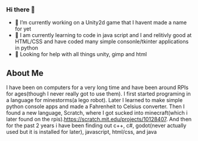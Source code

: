 ### Hi there 👋

<!--
**pl608/pl608** is a ✨ _special_ ✨ repository because its `README.md` (this file) appears on your GitHub profile.
-->
* 🔭 I’m currently working on a Unity2d game that I havent made a name for yet
* 🌱 I am currently learning to code in java script and I and relitivly good at HTML/CSS and have coded many simple consonle/tkinter applications in python
* 🤔 Looking for help with all things unity, gimp and html

## About Me
  I have been on computers for a very long time and have been around RPIs for ages(though I never really got to use them). I first started programing in a language for minestorms(a lego robot). Later I learned to make simple python console apps and made a Fahrenheit to Celsius converter. Then I found a new language, Scratch, where I got sucked into minecraft(which i later found on the rpis).https://scratch.mit.edu/projects/10128407. And then for the past 2 years i have been finding out c++, c#, godot(never actually used but it is installed for later), javascript, html/css, and java 

